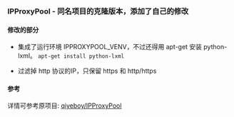 ### IPProxyPool - 同名项目的克隆版本，添加了自己的修改

#### 修改的部分
* 集成了运行环境 IPPROXYPOOL_VENV，不过还得用 apt-get 安装 python-lxml。
```apt-get install python-lxml```

* 过滤掉 http 协议的IP，只保留 https 和 http/https

#### 参考
详情可参考原项目:
[qiyeboy/IPProxyPool](https://github.com/qiyeboy/IPProxyPool)
